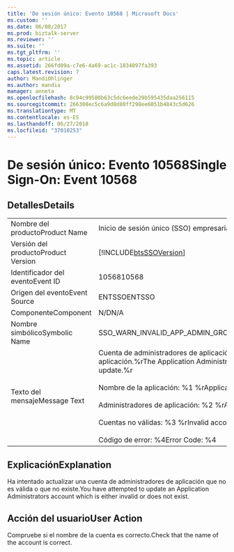```yaml
---
title: 'De sesión único: Evento 10568 | Microsoft Docs'
ms.custom: ''
ms.date: 06/08/2017
ms.prod: biztalk-server
ms.reviewer: ''
ms.suite: ''
ms.tgt_pltfrm: ''
ms.topic: article
ms.assetid: 266fd09a-c7e6-4a69-ac1c-1834097fa393
caps.latest.revision: 7
author: MandiOhlinger
ms.author: mandia
manager: anneta
ms.openlocfilehash: 8c94c99580b63c5dc6eede29b595435daa256115
ms.sourcegitcommit: 266308ec5c6a9d8d80ff298ee6051b4843c5d626
ms.translationtype: MT
ms.contentlocale: es-ES
ms.lasthandoff: 06/27/2018
ms.locfileid: "37010253"
---
```

# <a name="single-sign-on-event-10568"></a><span data-ttu-id="b7bec-102">De sesión único: Evento 10568</span><span class="sxs-lookup"><span data-stu-id="b7bec-102">Single Sign-On: Event 10568</span></span>
## <a name="details"></a><span data-ttu-id="b7bec-103">Detalles</span><span class="sxs-lookup"><span data-stu-id="b7bec-103">Details</span></span>  
  
|                 |                                                                                                                                                                                                                             |
|-----------------|-----------------------------------------------------------------------------------------------------------------------------------------------------------------------------------------------------------------------------|
|  <span data-ttu-id="b7bec-104">Nombre del producto</span><span class="sxs-lookup"><span data-stu-id="b7bec-104">Product Name</span></span>   |                                                                                                  <span data-ttu-id="b7bec-105">Inicio de sesión único (SSO) empresarial</span><span class="sxs-lookup"><span data-stu-id="b7bec-105">Enterprise Single Sign-On</span></span>                                                                                                  |
| <span data-ttu-id="b7bec-106">Versión del producto</span><span class="sxs-lookup"><span data-stu-id="b7bec-106">Product Version</span></span> |                                                                                 [!INCLUDE[btsSSOVersion](../includes/btsssoversion-md.md)]                                                                                  |
|    <span data-ttu-id="b7bec-107">Identificador del evento</span><span class="sxs-lookup"><span data-stu-id="b7bec-107">Event ID</span></span>     |                                                                                                            <span data-ttu-id="b7bec-108">10568</span><span class="sxs-lookup"><span data-stu-id="b7bec-108">10568</span></span>                                                                                                            |
|  <span data-ttu-id="b7bec-109">Origen del evento</span><span class="sxs-lookup"><span data-stu-id="b7bec-109">Event Source</span></span>   |                                                                                                           <span data-ttu-id="b7bec-110">ENTSSO</span><span class="sxs-lookup"><span data-stu-id="b7bec-110">ENTSSO</span></span>                                                                                                            |
|    <span data-ttu-id="b7bec-111">Componente</span><span class="sxs-lookup"><span data-stu-id="b7bec-111">Component</span></span>    |                                                                                                             <span data-ttu-id="b7bec-112">N/D</span><span class="sxs-lookup"><span data-stu-id="b7bec-112">N/A</span></span>                                                                                                             |
|  <span data-ttu-id="b7bec-113">Nombre simbólico</span><span class="sxs-lookup"><span data-stu-id="b7bec-113">Symbolic Name</span></span>  |                                                                                              <span data-ttu-id="b7bec-114">SSO_WARN_INVALID_APP_ADMIN_GROUP</span><span class="sxs-lookup"><span data-stu-id="b7bec-114">SSO_WARN_INVALID_APP_ADMIN_GROUP</span></span>                                                                                               |
|  <span data-ttu-id="b7bec-115">Texto del mensaje</span><span class="sxs-lookup"><span data-stu-id="b7bec-115">Message Text</span></span>   | <span data-ttu-id="b7bec-116">Cuenta de administradores de aplicación no válida para actualización de la aplicación.%r</span><span class="sxs-lookup"><span data-stu-id="b7bec-116">The Application Administrators account is not valid for application update.%r</span></span><br /><br /> <span data-ttu-id="b7bec-117">Nombre de la aplicación: %1 %r</span><span class="sxs-lookup"><span data-stu-id="b7bec-117">Application Name: %1%r</span></span><br /><br /> <span data-ttu-id="b7bec-118">Administradores de aplicación: %2 %r</span><span class="sxs-lookup"><span data-stu-id="b7bec-118">Application Administrators: %2%r</span></span><br /><br /> <span data-ttu-id="b7bec-119">Cuentas no válidas: %3 %r</span><span class="sxs-lookup"><span data-stu-id="b7bec-119">Invalid accounts: %3%r</span></span><br /><br /> <span data-ttu-id="b7bec-120">Código de error: %4</span><span class="sxs-lookup"><span data-stu-id="b7bec-120">Error Code: %4</span></span> |
  
## <a name="explanation"></a><span data-ttu-id="b7bec-121">Explicación</span><span class="sxs-lookup"><span data-stu-id="b7bec-121">Explanation</span></span>  
 <span data-ttu-id="b7bec-122">Ha intentado actualizar una cuenta de administradores de aplicación que no es válida o que no existe.</span><span class="sxs-lookup"><span data-stu-id="b7bec-122">You have attempted to update an Application Administrators account which is either invalid or does not exist.</span></span>  
  
## <a name="user-action"></a><span data-ttu-id="b7bec-123">Acción del usuario</span><span class="sxs-lookup"><span data-stu-id="b7bec-123">User Action</span></span>  
 <span data-ttu-id="b7bec-124">Compruebe si el nombre de la cuenta es correcto.</span><span class="sxs-lookup"><span data-stu-id="b7bec-124">Check that the name of the account is correct.</span></span>